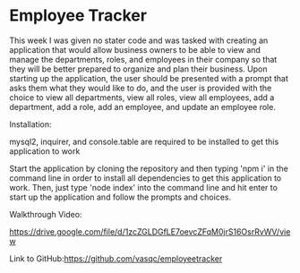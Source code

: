 # Employee Tracker
This week I was given no stater code and was tasked with creating an application that would allow business owners to be able to view and manage the departments, roles, and employees in their company so that they will be better prepared to organize and plan their business. Upon starting up the application, the user should be presented with a prompt that asks them what they would like to do, and the user is provided with the choice to view all departments, view all roles, view all employees, add a department, add a role, add an employee, and update an employee role.

Installation:

mysql2, inquirer, and console.table are required to be installed to get this application to work

Start the application by cloning the repository and then typing 'npm i' in the command line in order to install all dependencies to get this application to work. Then, just type 'node index' into the command line and hit enter to start up the application and follow the prompts and choices.

Walkthrough Video:

https://drive.google.com/file/d/1zcZGLDGfLE7oevcZFqM0jrS16OsrRvWV/view

Link to GitHub:https://github.com/vasqc/employeetracker
